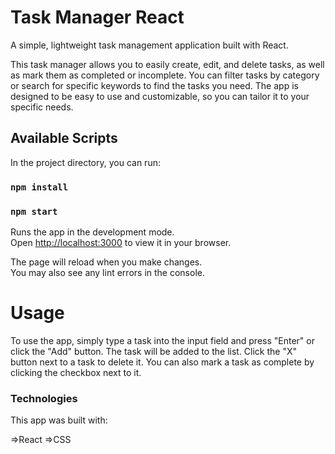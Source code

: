# Task Manager React

A simple, lightweight task management application built with React.

This task manager allows you to easily create, edit, and delete tasks, as well as mark them as completed or incomplete. You can filter tasks by category or search for specific keywords to find the tasks you need. The app is designed to be easy to use and customizable, so you can tailor it to your specific needs.

## Available Scripts

In the project directory, you can run:

### `npm install`

### `npm start`

Runs the app in the development mode.\
Open [http://localhost:3000](http://localhost:3000) to view it in your browser.

The page will reload when you make changes.\
You may also see any lint errors in the console.

# Usage

To use the app, simply type a task into the input field and press "Enter" or click the "Add" button. The task will be added to the list. Click the "X" button next to a task to delete it. You can also mark a task as complete by clicking the checkbox next to it.

### Technologies

This app was built with:

=>React
=>CSS

